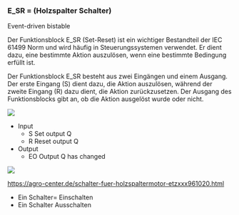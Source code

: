 ### E\_SR = (Holzspalter Schalter)

Event-driven bistable

Der Funktionsblock E\_SR (Set-Reset) ist ein wichtiger Bestandteil der IEC 61499 Norm und wird häufig in Steuerungssystemen verwendet. Er dient dazu, eine bestimmte Aktion auszulösen, wenn eine bestimmte Bedingung erfüllt ist.

Der Funktionsblock E\_SR besteht aus zwei Eingängen und einem Ausgang. Der erste Eingang (S) dient dazu, die Aktion auszulösen, während der zweite Eingang (R) dazu dient, die Aktion zurückzusetzen. Der Ausgang des Funktionsblocks gibt an, ob die Aktion ausgelöst wurde oder nicht.

![](https://user-images.githubusercontent.com/113907528/204904299-a6a3580a-42b4-4ea9-80c9-52b38b2d002b.png)

*   Input
    *   S Set output Q
    *   R Reset output Q
*   Output
    *   EO Output Q has changed

![](https://agro-center.de/out/pictures/master/product/1/ETZXXX961020_1.jpg)

https://agro-center.de/schalter-fuer-holzspaltermotor-etzxxx961020.html

*   Ein Schalter= Einschalten
*   Ein Schalter Ausschalten
